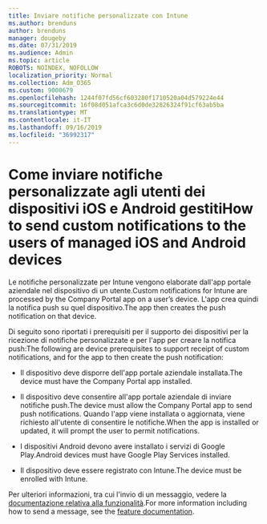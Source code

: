 ```yaml
---
title: Inviare notifiche personalizzate con Intune
ms.author: brenduns
author: brenduns
manager: dougeby
ms.date: 07/31/2019
ms.audience: Admin
ms.topic: article
ROBOTS: NOINDEX, NOFOLLOW
localization_priority: Normal
ms.collection: Adm_O365
ms.custom: 9000679
ms.openlocfilehash: 1244f07fd56cf603280f1710520a04d579224e44
ms.sourcegitcommit: 16f08d051afca3c6d0de32826324f91cf63ab5ba
ms.translationtype: MT
ms.contentlocale: it-IT
ms.lasthandoff: 09/16/2019
ms.locfileid: "36992317"
---
```

# <a name="how-to-send-custom-notifications-to-the-users-of-managed-ios-and-android-devices"></a><span data-ttu-id="194eb-102">Come inviare notifiche personalizzate agli utenti dei dispositivi iOS e Android gestiti</span><span class="sxs-lookup"><span data-stu-id="194eb-102">How to send custom notifications to the users of managed iOS and Android devices</span></span>

<span data-ttu-id="194eb-103">Le notifiche personalizzate per Intune vengono elaborate dall'app portale aziendale nel dispositivo di un utente.</span><span class="sxs-lookup"><span data-stu-id="194eb-103">Custom notifications for Intune are processed by the Company Portal app on a user’s device.</span></span> <span data-ttu-id="194eb-104">L'app crea quindi la notifica push su quel dispositivo.</span><span class="sxs-lookup"><span data-stu-id="194eb-104">The app then creates the push notification on that device.</span></span>

<span data-ttu-id="194eb-105">Di seguito sono riportati i prerequisiti per il supporto dei dispositivi per la ricezione di notifiche personalizzate e per l'app per creare la notifica push:</span><span class="sxs-lookup"><span data-stu-id="194eb-105">The following are device prerequisites to support receipt of custom notifications, and for the app to then create the push notification:</span></span>

- <span data-ttu-id="194eb-106">Il dispositivo deve disporre dell'app portale aziendale installata.</span><span class="sxs-lookup"><span data-stu-id="194eb-106">The device must have the Company Portal app installed.</span></span>  

- <span data-ttu-id="194eb-107">Il dispositivo deve consentire all'app portale aziendale di inviare notifiche push.</span><span class="sxs-lookup"><span data-stu-id="194eb-107">The device must allow the Company Portal app to send push notifications.</span></span> <span data-ttu-id="194eb-108">Quando l'app viene installata o aggiornata, viene richiesto all'utente di consentire le notifiche.</span><span class="sxs-lookup"><span data-stu-id="194eb-108">When the app is installed or updated, it will prompt the user to permit notifications.</span></span>

- <span data-ttu-id="194eb-109">I dispositivi Android devono avere installato i servizi di Google Play.</span><span class="sxs-lookup"><span data-stu-id="194eb-109">Android devices must have Google Play Services installed.</span></span>

- <span data-ttu-id="194eb-110">Il dispositivo deve essere registrato con Intune.</span><span class="sxs-lookup"><span data-stu-id="194eb-110">The device must be enrolled with Intune.</span></span>

<span data-ttu-id="194eb-111">Per ulteriori informazioni, tra cui l'invio di un messaggio, vedere la [documentazione relativa alla funzionalità](https://docs.microsoft.com/intune/custom-notifications).</span><span class="sxs-lookup"><span data-stu-id="194eb-111">For more information including how to send a message, see the [feature documentation](https://docs.microsoft.com/intune/custom-notifications).</span></span>
